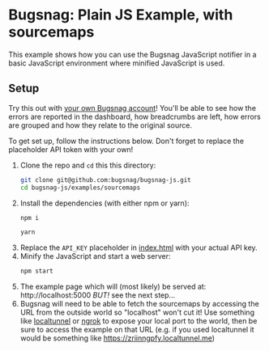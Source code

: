 # Bugsnag: Plain JS Example, with sourcemaps

This example shows how you can use the Bugsnag JavaScript notifier in a basic
JavaScript environment where minified JavaScript is used.

## Setup

Try this out with [your own Bugsnag account](https://app.bugsnag.com/user/new)!
You'll be able to see how the errors are reported in the dashboard, how breadcrumbs
are left, how errors are grouped and how they relate to the original source.

To get set up, follow the instructions below. Don't forget to replace the placeholder
API token with your own!

1. Clone the repo and `cd` this this directory:
    ```sh
    git clone git@github.com:bugsnag/bugsnag-js.git
    cd bugsnag-js/examples/sourcemaps
    ```
1. Install the dependencies (with either npm or yarn):
    ```sh
    npm i
    ```
    ```sh
    yarn
    ```
1. Replace the `API_KEY` placeholder in [index.html](index.html) with your actual API key.
1. Minify the JavaScript and start a web server:
    ```sh
    npm start
    ```
1. The example page which will (most likely) be served at: http://localhost:5000 _BUT!_ see the next step…
1. Bugsnag will need to be able to fetch the sourcemaps by accessing the URL from the outside world so "localhost" won't cut it! Use something like [localtunnel](https://localtunnel.github.io/www/) or [ngrok](https://ngrok.com/) to expose your local port to the world, then be sure to access the example on that URL (e.g. if you used localtunnel it would be something like https://zriinngpfy.localtunnel.me)
